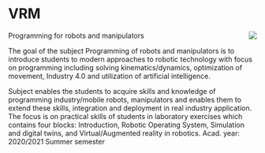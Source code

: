 # VRM

<img src="https://user-images.githubusercontent.com/100509090/155875814-bec0d898-ea33-4574-960f-1ef875c929bd.png" align="right">

Programming for robots and manipulators

The goal of the subject Programming of robots and manipulators is to introduce students to modern approaches to robotic technology with focus on programming including solving kinematics/dynamics, optimization of movement, Industry 4.0 and utilization of artificial intelligence.

Subject enables the students to acquire skills and knowledge of programming industry/mobile robots, manipulators and enables them to extend these skills, integration and deployment in real industry application. The focus is on practical skills of students in laboratory exercises which contains four blocks: Introduction, Robotic Operating System, Simulation and digital twins, and Virtual/Augmented reality in robotics.
Acad. year: 2020/2021 Summer semester
